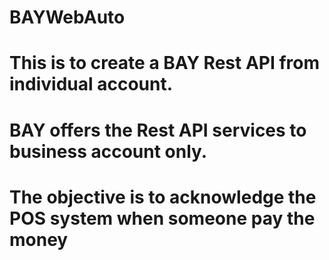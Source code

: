 # BAYWebAuto
# This is to create a BAY Rest API from individual account.
# BAY offers the Rest API services to business account only.
# The objective is to acknowledge the POS system when someone pay the money
